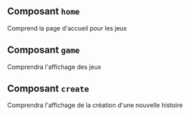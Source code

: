 ## Composant `home`
Comprend la page d'accueil pour les jeux

## Composant `game`
Comprendra l'affichage des jeux

## Composant `create`
Comprendra l'affichage de la création d'une nouvelle histoire
